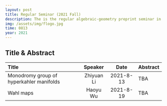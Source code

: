 ```yaml
---
layout: post 
title: Regular Seminar (2021 Fall)
description: The is the regular algebraic-geometry preprint seminar in SCMS, organized by Zhiyuan Li.
img: /assets/img/flogo.jpg
time: 0813
year: 2021
---
```


## Title & Abstract

|Title|Speaker|Date|Abstract|
|:---------------------------------------|:--------:|:--------:|-----------------------|
|Monodromy group of hyperkahler manifolds|Zhiyuan Li| 2021-8-13| TBA                   |
|Wahl maps				|Haoyu Wu   | 2021-8-19| TBA                   |



